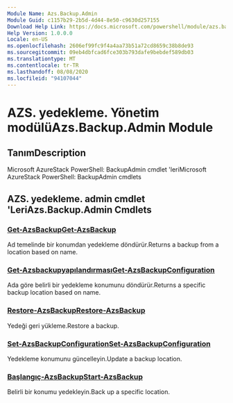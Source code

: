 ```yaml
---
Module Name: Azs.Backup.Admin
Module Guid: c1157b29-2b5d-4d44-8e50-c9630d257155
Download Help Link: https://docs.microsoft.com/powershell/module/azs.backup.admin
Help Version: 1.0.0.0
Locale: en-US
ms.openlocfilehash: 2606ef99fc9f4a4aa73b51a72cd8659c38b8de93
ms.sourcegitcommit: 09eb4dbfcad6fce303b793dafe9bebdef589db03
ms.translationtype: MT
ms.contentlocale: tr-TR
ms.lasthandoff: 08/08/2020
ms.locfileid: "94107044"
---
```

# <span data-ttu-id="432fe-101">AZS. yedekleme. Yönetim modülü</span><span class="sxs-lookup"><span data-stu-id="432fe-101">Azs.Backup.Admin Module</span></span>
## <span data-ttu-id="432fe-102">Tanım</span><span class="sxs-lookup"><span data-stu-id="432fe-102">Description</span></span>
<span data-ttu-id="432fe-103">Microsoft AzureStack PowerShell: BackupAdmin cmdlet 'leri</span><span class="sxs-lookup"><span data-stu-id="432fe-103">Microsoft AzureStack PowerShell: BackupAdmin cmdlets</span></span>

## <span data-ttu-id="432fe-104">AZS. yedekleme. admin cmdlet 'Leri</span><span class="sxs-lookup"><span data-stu-id="432fe-104">Azs.Backup.Admin Cmdlets</span></span>
### [<span data-ttu-id="432fe-105">Get-AzsBackup</span><span class="sxs-lookup"><span data-stu-id="432fe-105">Get-AzsBackup</span></span>](Get-AzsBackup.md)
<span data-ttu-id="432fe-106">Ad temelinde bir konumdan yedekleme döndürür.</span><span class="sxs-lookup"><span data-stu-id="432fe-106">Returns a backup from a location based on name.</span></span>

### [<span data-ttu-id="432fe-107">Get-Azsbackupyapılandırması</span><span class="sxs-lookup"><span data-stu-id="432fe-107">Get-AzsBackupConfiguration</span></span>](Get-AzsBackupConfiguration.md)
<span data-ttu-id="432fe-108">Ada göre belirli bir yedekleme konumunu döndürür.</span><span class="sxs-lookup"><span data-stu-id="432fe-108">Returns a specific backup location based on name.</span></span>

### [<span data-ttu-id="432fe-109">Restore-AzsBackup</span><span class="sxs-lookup"><span data-stu-id="432fe-109">Restore-AzsBackup</span></span>](Restore-AzsBackup.md)
<span data-ttu-id="432fe-110">Yedeği geri yükleme.</span><span class="sxs-lookup"><span data-stu-id="432fe-110">Restore a backup.</span></span>

### [<span data-ttu-id="432fe-111">Set-AzsBackupConfiguration</span><span class="sxs-lookup"><span data-stu-id="432fe-111">Set-AzsBackupConfiguration</span></span>](Set-AzsBackupConfiguration.md)
<span data-ttu-id="432fe-112">Yedekleme konumunu güncelleyin.</span><span class="sxs-lookup"><span data-stu-id="432fe-112">Update a backup location.</span></span>

### [<span data-ttu-id="432fe-113">Başlangıç-AzsBackup</span><span class="sxs-lookup"><span data-stu-id="432fe-113">Start-AzsBackup</span></span>](Start-AzsBackup.md)
<span data-ttu-id="432fe-114">Belirli bir konumu yedekleyin.</span><span class="sxs-lookup"><span data-stu-id="432fe-114">Back up a specific location.</span></span>

